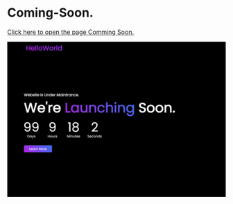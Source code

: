 # Coming-Soon.

[Click here to open the page Comming Soon.](https://xc3mill.github.io/Coming-Soon./)

![](comingsoonweb.png)

